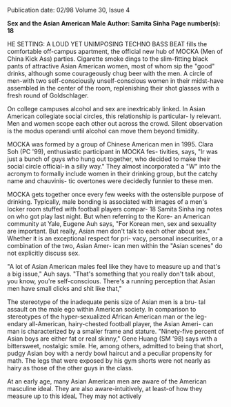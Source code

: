Publication date: 02/98
Volume 30, Issue 4

**Sex and the Asian American Male**
**Author: Samita Sinha**
**Page number(s): 18**

HE SETTING: A LOUD YET UNIMPOSING TECHNO BASS BEAT 
fills the comfortable off-campus apartment, the official 
new hub of MOCKA (Men of China Kick Ass) parties. 
Cigarette smoke dings to the slim-fitting black pants of 
attractive Asian American women, most of whom sip the "good" 
drinks, although some courageously chug beer with the men. A circle 
of men-with two self-consciously unself-conscious women in their 
midst-have assembled in the center of the room, replenishing their 
shot glasses with a fresh round of Goldschlager. 

On college campuses alcohol and sex are inextricably linked. In 
Asian American collegiate social circles, this relationship is particular-
ly relevant. Men and women scope each other out across the crowd. 
Silent observation is the modus operandi until alcohol can move 
them beyond timidity. 

MOCKA was formed by a group of Chinese American men in 
1995. Clara Soh (PC '99), enthusiastic participant in MOCKA fes-
tivities, says, "lr was just a bunch of guys who hung out together, 
who decided to make their social circle official-in a silly way." They 
almost incorporated a "W" into the acronym to formally include 
women in their drinking group, but the catchy name and chauvinis-
tic overtones were decidedly funnier to these men. 

MOCKA gets together once every few weeks with the ostensible 
purpose of drinking. Typically, male bonding is associated with 
images of a men's locker room stuffed with football players compar-
18 
Samita Sinha 
ing notes on who got play last night. But when referring to the Kore-
an American community at Yale, Eugene Auh says, "For Korean 
men, sex and sexuality are important. But really, Asian men don't talk 
to each other about sex." Whether it is an exceptional respect for pri-
vacy, personal insecurities, or a combination of the two, Asian Amer-
ican men within the "Asian scenes" do not explicitly discuss sex. 

"A lot of Asian American males feel like they have to measure up 
and that's a big issue," Auh says. "That's something that you really 
don't talk about, you know, you're self-conscious. There's a running 
perception that Asian men have small clicks and shit like that," 

The stereotype of the inadequate penis size of Asian men is a bru-
tal assault on the male ego within American society. In comparison to 
stereotypes of the hyper-sexualized African American man or the leg-
endary all-American, hairy-chested football player, the Asian Ameri-
can man is characterized by a smaller frame and stature. "Ninety-five 
percent of Asian boys are either fat or real skinny," Gene Huang (SM 
'98) says with a bittersweet, nostalgic smile. He, among others, 
admitted to being that short, pudgy Asian boy with a nerdy bowl 
haircut and a peculiar propensity for math. The legs that were 
exposed by his gym shorts were not nearly as hairy as those of the 
other guys in the class. 

At an early age, many Asian American men are aware of the 
American masculine ideal. They are also aware-intuitively, at 
least-of how they measure up to this ideaL They may not actively